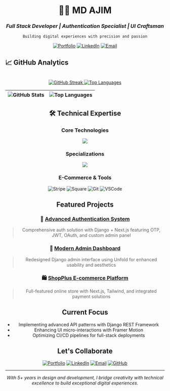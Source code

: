 <div align="center">
  
# 👨‍💻 MD AJIM  
### *Full Stack Developer | Authentication Specialist | UI Craftsman*  
`Building digital experiences with precision and passion`  

[![Portfolio](https://img.shields.io/badge/🌐_Portfolio-000000?style=flat&logo=vercel)](https://ajim-dev.vercel.app/)
[![LinkedIn](https://img.shields.io/badge/LinkedIn-0A66C2?style=flat&logo=linkedin)](https://linkedin.com/in/md-ajim)
[![Email](https://img.shields.io/badge/Email-EA4335?style=flat&logo=gmail)](mailto:mdajim@gmail.com)

</div>

## 📈 GitHub Analytics  

<div align="center">

<br>

<div align="center">
  <a href="https://git.io/streak-stats">
    <img src="https://streak-stats.demolab.com?user=md-ajim&theme=modern-lilac2&hide_border=true&border_radius=8" alt="GitHub Streak">
  </a>
  <a href="https://github.com/md-ajim">
    <img src="https://github-readme-stats.vercel.app/api/top-langs/?username=md-ajim&layout=compact&theme=modern-lilac2&hide_border=true&border_radius=8" alt="Top Languages">
  </a>
</div>

<div align="center">
  
| ![GitHub Stats](https://github-readme-stats.vercel.app/api?username=md-ajim&show_icons=true&theme=transparent&hide_border=true&bg_color=00000000) | ![Top Languages](https://github-readme-stats.vercel.app/api/top-langs/?username=md-ajim&layout=compact&theme=transparent&hide_border=true&bg_color=00000000) |
|----------------------------------------------------------------------------------------------------------------------------------------------------|------------------------------------------------------------------------------------------------------------------------------------------------------------|

</div>

## 🛠️ Technical Expertise

### **Core Technologies**
<p align="center">
  <img src="https://skillicons.dev/icons?i=python,django,react,nextjs,tailwind,mysql" />
</p>

### **Specializations**  
<p align="center">
  <img src="https://skillicons.dev/icons?i=jwt,oauth,stripe,git,postman,vscode" />
</p>

### **E-Commerce & Tools**
<div align="center">
  
![Stripe](https://img.shields.io/badge/Stripe-635BFF?style=flat&logo=stripe&logoColor=white)
![Square](https://img.shields.io/badge/Square-28C101?style=flat)
![Git](https://img.shields.io/badge/Git-F05032?style=flat&logo=git&logoColor=white)
![VSCode](https://img.shields.io/badge/VS_Code-007ACC?style=flat&logo=visual-studio-code&logoColor=white)

</div>

## **Featured Projects**

### 🔐 [Advanced Authentication System](https://github.com/md-ajim)
> Comprehensive auth solution with Django + Next.js featuring OTP, JWT, OAuth, and custom admin panel

### 💼 [Modern Admin Dashboard](https://github.com/md-ajim)
> Redesigned Django admin interface using Unfold for enhanced usability and aesthetics

### 🛍️ [ShopPlus E-commerce Platform](https://github.com/md-ajim)
> Full-featured online store with Next.js, Tailwind, and integrated payment solutions

## **Current Focus**
- Implementing advanced API patterns with Django REST Framework
- Enhancing UI micro-interactions with Framer Motion
- Optimizing CI/CD pipelines for full-stack deployments

## **Let's Collaborate**
<div align="center">
  
[![Portfolio](https://img.shields.io/badge/🌐_Portfolio-000000?style=for-the-badge&logo=vercel&logoColor=white)](https://ajim-dev.vercel.app/)
[![LinkedIn](https://img.shields.io/badge/LinkedIn-0A66C2?style=for-the-badge&logo=linkedin&logoColor=white)](https://www.linkedin.com/in/md-ajim-a3a7b027a/)
[![Email](https://img.shields.io/badge/Email-D14836?style=for-the-badge&logo=gmail&logoColor=white)](mailto:mdajim@gmail.com)
[![GitHub](https://img.shields.io/badge/GitHub-181717?style=for-the-badge&logo=github&logoColor=white)](https://github.com/md-ajim)

</div>

---

<div align="center">
  <em>With 5+ years in design and development, I bridge creativity with technical excellence to build exceptional digital experiences.</em>
</div>

